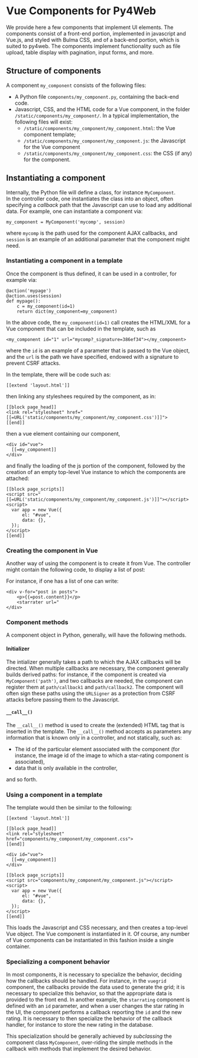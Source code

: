 # Vue Components for Py4Web

We provide here a few components that implement UI elements. 
The components consist of a front-end portion, implemented in javascript and Vue.js,
and styled with Bulma CSS, and of a back-end portion, which is suited to py4web. 
The components implement functionality such as file upload, table display with pagination,
input forms, and more. 

## Structure of components

A component `my_component` consists of the following files: 

* A Python file `components/my_component.py`, containing the back-end code. 
* Javascript, CSS, and the HTML code for a Vue component, in the folder 
  `/static/components/my_component/`.  In a typical implementation, the following
  files will exist:
    * `/static/components/my_component/my_component.html`: the Vue component template;
    * `/static/components/my_component/my_component.js`: the Javascript for the Vue component
    * `/static/components/my_component/my_component.css`: the CSS (if any) for the component.
    
## Instantiating a component    
    
Internally, the Python file will define a class, for instance `MyComponent`.  
In the controller code, one instantiates the class into an object, often specifying
a _callback_ path that the Javascript can use to load any additional data. 
For example, one can instantiate a component via: 

    my_component = MyComponent('mycomp', session)
    
where `mycomp` is the path used for the component AJAX callbacks, and `session` is an 
example of an additional parameter that the component might need. 

### Instantiating a component in a template

Once the component is thus defined, it can be used in a controller, for example via:

    @action('mypage')
    @action.uses(session)
    def mypage():
        c = my_component(id=1)
        return dict(my_component=my_component)

In the above code, the `my_component(id=1)` call creates the HTML/XML
for a Vue component that can be included in the template, such as 

    <my_component id="1" url="mycomp?_signature=386ef34"></my_component>
    
where the `id` is an example of a parameter that is passed to the Vue object, 
and the `url` is the path we have specified, endowed with a signature
to prevent CSRF attacks. 
      
In the template, there will be code such as: 

    [[extend 'layout.html']]

then linking any styleshees required by the component, as in: 
    
    [[block page_head]]
    <link rel="stylesheet" href="[[=URL('static/components/my_component/my_component.css')]]">
    [[end]]

then a vue element containing our component, 
    
    <div id="vue">
      [[=my_component]]
    </div>
    
and finally the loading of the js portion of the component, followed by the creation of an empty top-level Vue instance to which the components are attached: 

    [[block page_scripts]]
    <script src="[[=URL('static/components/my_component/my_component.js')]]"></script>
    <script>
      var app = new Vue({
          el: "#vue",
          data: {},
      });
    </script>
    [[end]]


### Creating the component in Vue 

Another way of using the component is to create it from Vue. 
The controller might contain the following code, to display a list of post:


 
For instance, if one has a list of one can write: 

    <div v-for="post in posts">
        <p>{{=post.content}}</p>
        <starrater url="
    </div>

### Component methods

A component object in Python, generally, will have the following methods.

#### Initializer

The intializer generally takes a path to which the AJAX callbacks will be 
directed.  When multiple callbacks are necessary, the component generally 
builds derived paths: for instance, if the component is created via 
`MyComponent('path')`, and two callbacks are needed, the component can register
them at `path/callback1` and `path/callback2`. 
The component will often sign these paths using the `URLSigner` as a protection
from CSRF attacks before passing them to the Javascript. 

#### `__call__()`

The `__call__()` method is used to create the (extended) HTML tag that is inserted
in the template.  The `__call__()` method accepts as parameters any information 
that is known only in a controller, and not statically, such as: 

 * The id of the particular element associated with the component (for instance, 
 the image id of the image to which a star-rating component is associated),
 * data that is only available in the controller, 
 
and so forth. 



### Using a component in a template

The template would then be similar to the following: 

    [[extend 'layout.html']]
    
    [[block page_head]]
    <link rel="stylesheet" href="components/my_component/my_component.css">
    [[end]]
    
    <div id="vue">
      [[=my_component]]
    </div>
    
    [[block page_scripts]]
    <script src="components/my_component/my_component.js"></script>
    <script>
      var app = new Vue({
          el: "#vue",
          data: {},
      });
    </script>
    [[end]]

This loads the Javascript and CSS necessary, and then creates a top-level Vue 
object.  The Vue component is instantiated in it.  Of course, any number of 
Vue components can be instantiated in this fashion inside a single container. 

### Specializing a component behavior

In most components, it is necessary to specialize the behavior, deciding 
how the callbacks should be handled. 
For instance, in the `vuegrid` component, the callbacks provide the data
used to generate the grid; it is necessary to specialize this behavior, 
so that the appropriate data is provided to the front end. 
In another example, the `starrating` component is defined with an `id` parameter,
and when a user changes the star rating in the UI, the component performs
a callback reporting the `id` and the new rating. 
It is necessary to then specialize the behavior of the callback handler, for 
instance to store the new rating in the database. 

This specialization should be generally achieved by _subclassing_ the 
component class `MyComponent`, over-riding the simple methods in the 
callback with methods that implement the desired behavior. 

## 